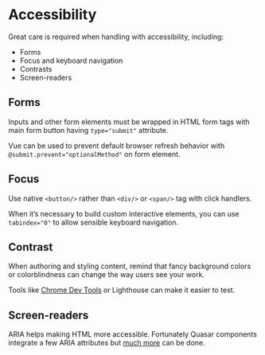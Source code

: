 # Accessibility

Great care is required when handling with accessibility, including:

- Forms
- Focus and keyboard navigation
- Contrasts
- Screen-readers

## Forms

Inputs and other form elements must be wrapped in HTML form tags with main form button having `type="submit"` attribute.

Vue can be used to prevent default browser refresh behavior with `@submit.prevent="optionalMethod"` on form element.

## Focus

Use native `<button/>` rather than `<div/>` or `<span/>` tag with click handlers.

When it’s necessary to build custom interactive elements, you can use `tabindex="0"` to allow sensible keyboard navigation.

## Contrast

When authoring and styling content, remind that fancy background colors or colorblindness can change the way users see your work.

Tools like [Chrome Dev Tools](https://developers.google.com/web/tools/chrome-devtools/accessibility/reference##contrast) or Lighthouse can make it easier to test.

## Screen-readers

ARIA helps making HTML more accessible.
Fortunately Quasar components integrate a few ARIA attributes but [much more](https://developer.mozilla.org/en-US/docs/Web/Accessibility/ARIA) can be done.
